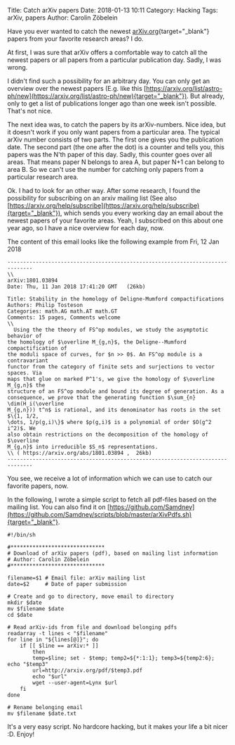 Title:      Catch arXiv papers
Date:       2018-01-13 10:11
Category:   Hacking
Tags:       arXiv, papers
Author:     Carolin Zöbelein

Have you ever wanted to catch the newest [arXiv.org](https://arXiv.org){target="_blank"} papers from your favorite research
areas? I do.

At first, I was sure that arXiv offers a comfortable way to catch all the
newest papers or all papers from a particular publication day. Sadly, I was
wrong. 

I didn't find such a possibility for an arbitrary day. You can only get an overview over the newest papers (E.g. like this [https://arxiv.org/list/astro-ph/new](https://arxiv.org/list/astro-ph/new){target="_blank"}). But already, only to get a list of publications longer ago than one week isn't possible. That's not nice.

The next idea was, to catch the papers by its arXiv-numbers. Nice idea,
but it doesn't work if you only want papers from a particular area. The
typical arXiv number consists of two parts. The first one gives you the
publication date. The second part (the one after the dot) is a counter and
tells you, this papers was the N'th paper of this day. Sadly, this counter goes
over all areas. That means paper N belongs to area A, but paper N+1 can belong
to area B. So we can't use the number for catching only papers from a
particular research area.  

Ok. I had to look for an other way. After some research, I found the
possibility for subscribing on an arxiv mailing list (See also
[https://arxiv.org/help/subscribe](https://arxiv.org/help/subscribe){target="_blank"}), which sends you every
working day an email about the newest papers of your favorite areas. Yeah, I
subscribed on this about one year ago, so I have a nice overview for each day, now.  

The content of this email looks like the following example from Fri, 12 Jan 2018
```
------------------------------------------------------------------------------
\\
arXiv:1801.03894
Date: Thu, 11 Jan 2018 17:41:20 GMT   (26kb)

Title: Stability in the homology of Deligne-Mumford compactifications
Authors: Philip Tosteson
Categories: math.AG math.AT math.GT
Comments: 15 pages, Comments welcome
\\
  Using the the theory of FS^op modules, we study the asymptotic behavior of
the homology of $\overline M_{g,n}$, the Deligne--Mumford compactification of
the moduli space of curves, for $n >> 0$. An FS^op module is a contravariant
functor from the category of finite sets and surjections to vector spaces. Via
maps that glue on marked P^1's, we give the homology of $\overline M_{g,n}$ the
structure of an FS^op module and bound its degree of generation. As a
consequence, we prove that the generating function $\sum_{n} \dim(H_i(\overline
M_{g,n})) t^n$ is rational, and its denominator has roots in the set $\{1, 1/2,
\dots, 1/p(g,i)\}$ where $p(g,i)$ is a polynomial of order $O(g^2 i^2)$. We
also obtain restrictions on the decomposition of the homology of $\overline
M_{g,n}$ into irreducible $S_n$ representations.
\\ ( https://arxiv.org/abs/1801.03894 ,  26kb)
------------------------------------------------------------------------------
```

You see, we receive a lot of information which we can use to catch our
favorite papers, now.  

In the following, I wrote a simple script to fetch all pdf-files based on the
mailing list. You can also find it on [https://github.com/Samdney](https://github.com/Samdney/scripts/blob/master/arXivPdfs.sh){target="_blank"}.

```
#!/bin/sh

#******************************
# Download of arXiv papers (pdf), based on mailing list information
# Author: Carolin Zöbelein
#******************************

filename=$1	# Email file: arXiv mailing list
date=$2		# Date of paper submission

# Create and go to directory, move email to directory
mkdir $date
mv $filename $date
cd $date

# Read arXiv-ids from file and download belonging pdfs
readarray -t lines < "$filename"
for line in "${lines[@]}"; do
	if [[ $line == arXiv:* ]]
      	then
		temp=$line; set - $temp; temp2=${*:1:1}; temp3=${temp2:6}; echo "$temp3"
		url=http://arxiv.org/pdf/$temp3.pdf
		echo "$url"
		wget --user-agent=Lynx $url
	fi
done

# Rename belonging email
mv $filename $date.txt
```

It's a very easy script. No hardcore hacking, but it makes your life a bit
nicer :D. Enjoy!

